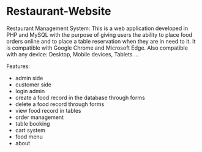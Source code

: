 # Restaurant-Website
Restaurant Management System: 
This is a web application developed in PHP and MySQL with the purpose of giving users the ability to place food orders online and
to place a table reservation when they are in need to it.
It is compatible with Google Chrome and Microsoft Edge. Also compatible with any device: Desktop, Mobile devices, Tablets ...

Features:
- admin side
- customer side
- login admin
- create a food record in the database through forms
- delete a food record through forms
- view food record in tables 
- order management
- table booking
- cart system
- food menu
- about


